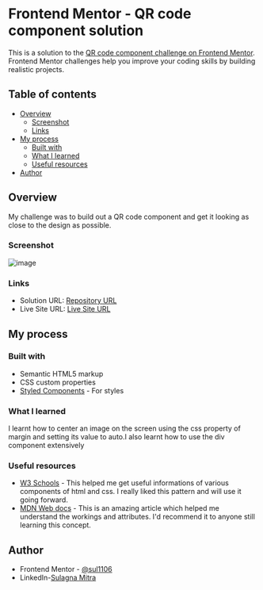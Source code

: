 # Frontend Mentor - QR code component solution

This is a solution to the [QR code component challenge on Frontend Mentor](https://www.frontendmentor.io/challenges/qr-code-component-iux_sIO_H). Frontend Mentor challenges help you improve your coding skills by building realistic projects. 

## Table of contents

- [Overview](#overview)
  - [Screenshot](#screenshot)
  - [Links](#links)
- [My process](#my-process)
  - [Built with](#built-with)
  - [What I learned](#what-i-learned)
  - [Useful resources](#useful-resources)
- [Author](#author)

## Overview
My challenge was to build out a QR code component and get it looking as close to the design as possible.

### Screenshot

![image](https://github.com/sul1106/HTML-and-CSS-qr-code-project/assets/136924369/b598f39f-9fd1-4686-8952-ed7640a67f90)



### Links

- Solution URL: [Repository URL](https://github.com/sul1106/HTML-and-CSS-qr-code-project.git)
- Live Site URL: [Live Site URL](https://sul1106.github.io/HTML-and-CSS-qr-code-project/)

## My process

### Built with

- Semantic HTML5 markup
- CSS custom properties
- [Styled Components](https://styled-components.com/) - For styles



### What I learned

I learnt how to center an image on the screen using the css property of margin and setting its value to auto.I also learnt how to use the div component extensively

### Useful resources

- [W3 Schools](https://www.w3schools.com) - This helped me get useful informations of various components of html and css. I really liked this pattern and will use it going forward.
- [MDN Web docs](https://www.developer.mozilla.org) - This is an amazing article which helped me understand the workings and attributes. I'd recommend it to anyone still learning this concept.

## Author
- Frontend Mentor - [@sul1106](https://www.frontendmentor.io/profile/sul1106)
- LinkedIn-[Sulagna Mitra](https://www.linkedin.com/in/sulagna-mitra-bb6382277)





